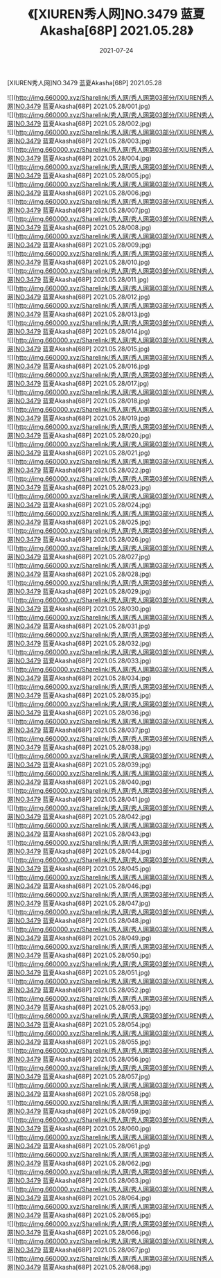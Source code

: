﻿---
layout: post
title:  《[XIUREN秀人网]NO.3479 蓝夏Akasha[68P] 2021.05.28》
date:   2021-07-24
img: http://img.660000.xyz/Sharelink/秀人网/秀人网第03部分/[XIUREN秀人网]NO.3479 蓝夏Akasha[68P] 2021.05.28/000.jpg
categories: [美女, 清纯, 唯美]
---

[XIUREN秀人网]NO.3479 蓝夏Akasha[68P] 2021.05.28

  ![](http://img.660000.xyz/Sharelink/秀人网/秀人网第03部分/[XIUREN秀人网]NO.3479 蓝夏Akasha[68P] 2021.05.28/001.jpg) <br> ![](http://img.660000.xyz/Sharelink/秀人网/秀人网第03部分/[XIUREN秀人网]NO.3479 蓝夏Akasha[68P] 2021.05.28/002.jpg) <br> ![](http://img.660000.xyz/Sharelink/秀人网/秀人网第03部分/[XIUREN秀人网]NO.3479 蓝夏Akasha[68P] 2021.05.28/003.jpg) <br> ![](http://img.660000.xyz/Sharelink/秀人网/秀人网第03部分/[XIUREN秀人网]NO.3479 蓝夏Akasha[68P] 2021.05.28/004.jpg) <br> ![](http://img.660000.xyz/Sharelink/秀人网/秀人网第03部分/[XIUREN秀人网]NO.3479 蓝夏Akasha[68P] 2021.05.28/005.jpg) <br> ![](http://img.660000.xyz/Sharelink/秀人网/秀人网第03部分/[XIUREN秀人网]NO.3479 蓝夏Akasha[68P] 2021.05.28/006.jpg) <br> ![](http://img.660000.xyz/Sharelink/秀人网/秀人网第03部分/[XIUREN秀人网]NO.3479 蓝夏Akasha[68P] 2021.05.28/007.jpg) <br> ![](http://img.660000.xyz/Sharelink/秀人网/秀人网第03部分/[XIUREN秀人网]NO.3479 蓝夏Akasha[68P] 2021.05.28/008.jpg) <br> ![](http://img.660000.xyz/Sharelink/秀人网/秀人网第03部分/[XIUREN秀人网]NO.3479 蓝夏Akasha[68P] 2021.05.28/009.jpg) <br> ![](http://img.660000.xyz/Sharelink/秀人网/秀人网第03部分/[XIUREN秀人网]NO.3479 蓝夏Akasha[68P] 2021.05.28/010.jpg) <br> ![](http://img.660000.xyz/Sharelink/秀人网/秀人网第03部分/[XIUREN秀人网]NO.3479 蓝夏Akasha[68P] 2021.05.28/011.jpg) <br> ![](http://img.660000.xyz/Sharelink/秀人网/秀人网第03部分/[XIUREN秀人网]NO.3479 蓝夏Akasha[68P] 2021.05.28/012.jpg) <br> ![](http://img.660000.xyz/Sharelink/秀人网/秀人网第03部分/[XIUREN秀人网]NO.3479 蓝夏Akasha[68P] 2021.05.28/013.jpg) <br> ![](http://img.660000.xyz/Sharelink/秀人网/秀人网第03部分/[XIUREN秀人网]NO.3479 蓝夏Akasha[68P] 2021.05.28/014.jpg) <br> ![](http://img.660000.xyz/Sharelink/秀人网/秀人网第03部分/[XIUREN秀人网]NO.3479 蓝夏Akasha[68P] 2021.05.28/015.jpg) <br> ![](http://img.660000.xyz/Sharelink/秀人网/秀人网第03部分/[XIUREN秀人网]NO.3479 蓝夏Akasha[68P] 2021.05.28/016.jpg) <br> ![](http://img.660000.xyz/Sharelink/秀人网/秀人网第03部分/[XIUREN秀人网]NO.3479 蓝夏Akasha[68P] 2021.05.28/017.jpg) <br> ![](http://img.660000.xyz/Sharelink/秀人网/秀人网第03部分/[XIUREN秀人网]NO.3479 蓝夏Akasha[68P] 2021.05.28/018.jpg) <br> ![](http://img.660000.xyz/Sharelink/秀人网/秀人网第03部分/[XIUREN秀人网]NO.3479 蓝夏Akasha[68P] 2021.05.28/019.jpg) <br> ![](http://img.660000.xyz/Sharelink/秀人网/秀人网第03部分/[XIUREN秀人网]NO.3479 蓝夏Akasha[68P] 2021.05.28/020.jpg) <br> ![](http://img.660000.xyz/Sharelink/秀人网/秀人网第03部分/[XIUREN秀人网]NO.3479 蓝夏Akasha[68P] 2021.05.28/021.jpg) <br> ![](http://img.660000.xyz/Sharelink/秀人网/秀人网第03部分/[XIUREN秀人网]NO.3479 蓝夏Akasha[68P] 2021.05.28/022.jpg) <br> ![](http://img.660000.xyz/Sharelink/秀人网/秀人网第03部分/[XIUREN秀人网]NO.3479 蓝夏Akasha[68P] 2021.05.28/023.jpg) <br> ![](http://img.660000.xyz/Sharelink/秀人网/秀人网第03部分/[XIUREN秀人网]NO.3479 蓝夏Akasha[68P] 2021.05.28/024.jpg) <br> ![](http://img.660000.xyz/Sharelink/秀人网/秀人网第03部分/[XIUREN秀人网]NO.3479 蓝夏Akasha[68P] 2021.05.28/025.jpg) <br> ![](http://img.660000.xyz/Sharelink/秀人网/秀人网第03部分/[XIUREN秀人网]NO.3479 蓝夏Akasha[68P] 2021.05.28/026.jpg) <br> ![](http://img.660000.xyz/Sharelink/秀人网/秀人网第03部分/[XIUREN秀人网]NO.3479 蓝夏Akasha[68P] 2021.05.28/027.jpg) <br> ![](http://img.660000.xyz/Sharelink/秀人网/秀人网第03部分/[XIUREN秀人网]NO.3479 蓝夏Akasha[68P] 2021.05.28/028.jpg) <br> ![](http://img.660000.xyz/Sharelink/秀人网/秀人网第03部分/[XIUREN秀人网]NO.3479 蓝夏Akasha[68P] 2021.05.28/029.jpg) <br> ![](http://img.660000.xyz/Sharelink/秀人网/秀人网第03部分/[XIUREN秀人网]NO.3479 蓝夏Akasha[68P] 2021.05.28/030.jpg) <br> ![](http://img.660000.xyz/Sharelink/秀人网/秀人网第03部分/[XIUREN秀人网]NO.3479 蓝夏Akasha[68P] 2021.05.28/031.jpg) <br> ![](http://img.660000.xyz/Sharelink/秀人网/秀人网第03部分/[XIUREN秀人网]NO.3479 蓝夏Akasha[68P] 2021.05.28/032.jpg) <br> ![](http://img.660000.xyz/Sharelink/秀人网/秀人网第03部分/[XIUREN秀人网]NO.3479 蓝夏Akasha[68P] 2021.05.28/033.jpg) <br> ![](http://img.660000.xyz/Sharelink/秀人网/秀人网第03部分/[XIUREN秀人网]NO.3479 蓝夏Akasha[68P] 2021.05.28/034.jpg) <br> ![](http://img.660000.xyz/Sharelink/秀人网/秀人网第03部分/[XIUREN秀人网]NO.3479 蓝夏Akasha[68P] 2021.05.28/035.jpg) <br> ![](http://img.660000.xyz/Sharelink/秀人网/秀人网第03部分/[XIUREN秀人网]NO.3479 蓝夏Akasha[68P] 2021.05.28/036.jpg) <br> ![](http://img.660000.xyz/Sharelink/秀人网/秀人网第03部分/[XIUREN秀人网]NO.3479 蓝夏Akasha[68P] 2021.05.28/037.jpg) <br> ![](http://img.660000.xyz/Sharelink/秀人网/秀人网第03部分/[XIUREN秀人网]NO.3479 蓝夏Akasha[68P] 2021.05.28/038.jpg) <br> ![](http://img.660000.xyz/Sharelink/秀人网/秀人网第03部分/[XIUREN秀人网]NO.3479 蓝夏Akasha[68P] 2021.05.28/039.jpg) <br> ![](http://img.660000.xyz/Sharelink/秀人网/秀人网第03部分/[XIUREN秀人网]NO.3479 蓝夏Akasha[68P] 2021.05.28/040.jpg) <br> ![](http://img.660000.xyz/Sharelink/秀人网/秀人网第03部分/[XIUREN秀人网]NO.3479 蓝夏Akasha[68P] 2021.05.28/041.jpg) <br> ![](http://img.660000.xyz/Sharelink/秀人网/秀人网第03部分/[XIUREN秀人网]NO.3479 蓝夏Akasha[68P] 2021.05.28/042.jpg) <br> ![](http://img.660000.xyz/Sharelink/秀人网/秀人网第03部分/[XIUREN秀人网]NO.3479 蓝夏Akasha[68P] 2021.05.28/043.jpg) <br> ![](http://img.660000.xyz/Sharelink/秀人网/秀人网第03部分/[XIUREN秀人网]NO.3479 蓝夏Akasha[68P] 2021.05.28/044.jpg) <br> ![](http://img.660000.xyz/Sharelink/秀人网/秀人网第03部分/[XIUREN秀人网]NO.3479 蓝夏Akasha[68P] 2021.05.28/045.jpg) <br> ![](http://img.660000.xyz/Sharelink/秀人网/秀人网第03部分/[XIUREN秀人网]NO.3479 蓝夏Akasha[68P] 2021.05.28/046.jpg) <br> ![](http://img.660000.xyz/Sharelink/秀人网/秀人网第03部分/[XIUREN秀人网]NO.3479 蓝夏Akasha[68P] 2021.05.28/047.jpg) <br> ![](http://img.660000.xyz/Sharelink/秀人网/秀人网第03部分/[XIUREN秀人网]NO.3479 蓝夏Akasha[68P] 2021.05.28/048.jpg) <br> ![](http://img.660000.xyz/Sharelink/秀人网/秀人网第03部分/[XIUREN秀人网]NO.3479 蓝夏Akasha[68P] 2021.05.28/049.jpg) <br> ![](http://img.660000.xyz/Sharelink/秀人网/秀人网第03部分/[XIUREN秀人网]NO.3479 蓝夏Akasha[68P] 2021.05.28/050.jpg) <br> ![](http://img.660000.xyz/Sharelink/秀人网/秀人网第03部分/[XIUREN秀人网]NO.3479 蓝夏Akasha[68P] 2021.05.28/051.jpg) <br> ![](http://img.660000.xyz/Sharelink/秀人网/秀人网第03部分/[XIUREN秀人网]NO.3479 蓝夏Akasha[68P] 2021.05.28/052.jpg) <br> ![](http://img.660000.xyz/Sharelink/秀人网/秀人网第03部分/[XIUREN秀人网]NO.3479 蓝夏Akasha[68P] 2021.05.28/053.jpg) <br> ![](http://img.660000.xyz/Sharelink/秀人网/秀人网第03部分/[XIUREN秀人网]NO.3479 蓝夏Akasha[68P] 2021.05.28/054.jpg) <br> ![](http://img.660000.xyz/Sharelink/秀人网/秀人网第03部分/[XIUREN秀人网]NO.3479 蓝夏Akasha[68P] 2021.05.28/055.jpg) <br> ![](http://img.660000.xyz/Sharelink/秀人网/秀人网第03部分/[XIUREN秀人网]NO.3479 蓝夏Akasha[68P] 2021.05.28/056.jpg) <br> ![](http://img.660000.xyz/Sharelink/秀人网/秀人网第03部分/[XIUREN秀人网]NO.3479 蓝夏Akasha[68P] 2021.05.28/057.jpg) <br> ![](http://img.660000.xyz/Sharelink/秀人网/秀人网第03部分/[XIUREN秀人网]NO.3479 蓝夏Akasha[68P] 2021.05.28/058.jpg) <br> ![](http://img.660000.xyz/Sharelink/秀人网/秀人网第03部分/[XIUREN秀人网]NO.3479 蓝夏Akasha[68P] 2021.05.28/059.jpg) <br> ![](http://img.660000.xyz/Sharelink/秀人网/秀人网第03部分/[XIUREN秀人网]NO.3479 蓝夏Akasha[68P] 2021.05.28/060.jpg) <br> ![](http://img.660000.xyz/Sharelink/秀人网/秀人网第03部分/[XIUREN秀人网]NO.3479 蓝夏Akasha[68P] 2021.05.28/061.jpg) <br> ![](http://img.660000.xyz/Sharelink/秀人网/秀人网第03部分/[XIUREN秀人网]NO.3479 蓝夏Akasha[68P] 2021.05.28/062.jpg) <br> ![](http://img.660000.xyz/Sharelink/秀人网/秀人网第03部分/[XIUREN秀人网]NO.3479 蓝夏Akasha[68P] 2021.05.28/063.jpg) <br> ![](http://img.660000.xyz/Sharelink/秀人网/秀人网第03部分/[XIUREN秀人网]NO.3479 蓝夏Akasha[68P] 2021.05.28/064.jpg) <br> ![](http://img.660000.xyz/Sharelink/秀人网/秀人网第03部分/[XIUREN秀人网]NO.3479 蓝夏Akasha[68P] 2021.05.28/065.jpg) <br> ![](http://img.660000.xyz/Sharelink/秀人网/秀人网第03部分/[XIUREN秀人网]NO.3479 蓝夏Akasha[68P] 2021.05.28/066.jpg) <br> ![](http://img.660000.xyz/Sharelink/秀人网/秀人网第03部分/[XIUREN秀人网]NO.3479 蓝夏Akasha[68P] 2021.05.28/067.jpg) <br> ![](http://img.660000.xyz/Sharelink/秀人网/秀人网第03部分/[XIUREN秀人网]NO.3479 蓝夏Akasha[68P] 2021.05.28/068.jpg) <br>